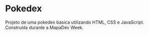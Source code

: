 # Pokedex
Projeto de uma pokedex básica utilizando HTML, CSS e JavaScript. Construída durante a MapaDev Week.
